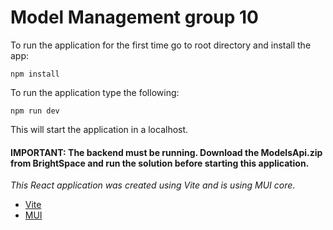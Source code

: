 # Model Management group 10

To run the application for the first time go to root directory and install the app:

```
npm install
```

To run the application type the following:

```
npm run dev
```

This will start the application in a localhost.

#### IMPORTANT: The backend must be running. Download the ModelsApi.zip from BrightSpace and run the solution before starting this application.

_This React application was created using Vite and is using MUI core_.

- [Vite](https://vitejs.dev/guide/)
- [MUI](https://mui.com/material-ui/getting-started/)
